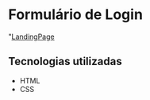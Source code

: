 # Formulário de Login

"[LandingPage](./images/Captura%20de%20tela%20de%202022-10-20%2019-44-51.png)

## Tecnologias utilizadas

- HTML
- CSS